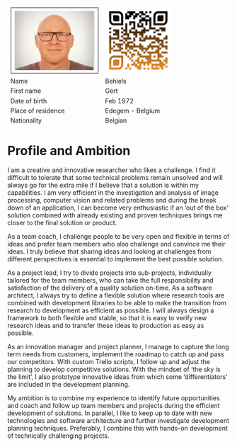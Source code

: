 <table class="tg">
<thead>
  <tr>
    <td class="tg-73oq"><img src="images/Profile.png" width="200" height="150"></td>
    <td class="tg-73oq"><a href="https://gearlux.github.io/">
                        <img src="images/qr-code.png" width="150" height="150"></a></td>
  </tr>
  <tr>
    <td class="tg-73oq">Name</td>
    <td class="tg-73oq">Behiels</td>
  </tr>
  <tr>
    <td class="tg-73oq">First name</td>
    <td class="tg-73oq">Gert</td>
  </tr>
  <tr>
    <td class="tg-73oq">Date of birth</td>
    <td class="tg-73oq">Feb 1972</td>
  </tr>
  <tr>
    <td class="tg-73oq">Place of residence</td>
    <td class="tg-73oq">Edegem - Belgium</td>
  </tr>
  <tr>
    <td class="tg-73oq">Nationality</td>
    <td class="tg-73oq">Belgian</td>
  </tr>
</thead>
</table>

# Profile and Ambition

I am a creative and innovative researcher who likes a challenge. I find it difficult to tolerate that some technical problems remain unsolved and will always go for the extra mile if I believe that a solution is within my capabilities. I am very efficient in the investigation and analysis of image processing, computer vision and related problems and during the break down of an application, I can become very enthusiastic if an ‘out of the box’ solution combined with already existing and proven techniques brings me closer to the final solution or product.

As a team coach, I challenge people to be very open and flexible in terms of ideas and prefer team members who also challenge and convince me their ideas. I truly believe that sharing ideas and looking at challenges from different perspectives is essential to implement the best possible solution. 

As a project lead, I try to divide projects into sub-projects, individually tailored for the team members, who can take the full responsibility and satisfaction of the delivery of a quality solution on-time. As a software architect, I always try to define a flexible solution where research tools are combined with development libraries to be able to make the transition from research to development as efficient as possible. I will always design a framework to both flexible and stable, so that it is easy to verify new research ideas and to transfer these ideas to production as easy as possible.

As an innovation manager and project planner, I manage to capture the long term needs from customers, implement the roadmap to catch up and pass our competitors. With custom Trello scripts, I follow up and adjust the planning to develop competitive solutions. With the mindset of ‘the sky is the limit’, I also prototype innovative ideas from which some ‘differentiators’ are included in the development planning.

My ambition is to combine my experience to identify future opportunities and coach and follow up team members and projects during the efficient development of solutions. In parallel, I like to keep up to date with new technologies and software architecture and further investigate development planning techniques. Preferably, I combine this with hands-on development of technically challenging projects.
